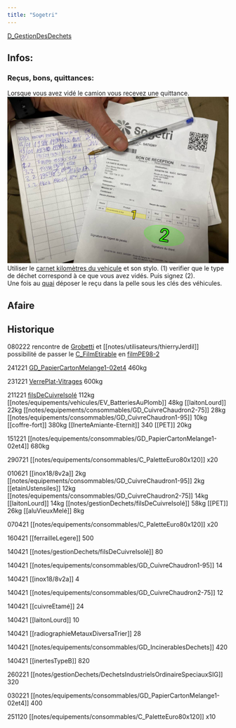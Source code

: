 ```yaml
---
title: "Sogetri"
---
```


[D_GestionDesDechets](/notes/departements/D_GestionDesDechets.md) 

## Infos:
### Reçus, bons, quittances:
Lorsque vous avez vidé le camion vous recevez une quittance.
![i_bonSogetri1](/notes/pieces_jointes/images/i_gestonDechets/i_bonQuittance/i_bonSogetri1.jpg)
Utiliser le [carnet kilomètres du vehicule](/notes/equipements/carnetkilometresvehiculed.md) et son stylo. (1) verifier que le type de déchet correspond à ce que vous avez vidés. Puis signez (2).\
Une fois au [quai](notes/zones/Z_QuaiRuche.md) déposer le reçu dans la pelle sous les clés des véhicules.


## Afaire

## Historique
080222 rencontre de [Grobetti](notes/utilisateurs/Grobetti.md) et [[notes/utilisateurs/thierryJerdil]] possibilité de passer le [C_FilmEtirable](notes/equipements/consommables/C_FilmEtirable.md) en [filmPE98-2](notes/gestionDechets/filmPE98-2.md)

241221 [GD_PapierCartonMelange1-02et4](notes/equipements/consommables/GD_PapierCartonMelange1-02et4.md) 460kg 

231221 [VerrePlat-Vitrages](notes/equipements/vetements/VerrePlat-Vitrages.md) 600kg

211221 [filsDeCuivreIsolé](notes/gestionDechets/filsDeCuivreIsolé.md) 112kg [[notes/equipements/vehicules/EV_BatteriesAuPlomb]] 48kg [[laitonLourd]] 22kg [[notes/equipements/consommables/GD_CuivreChaudron2-75]] 28kg [[notes/equipements/consommables/GD_CuivreChaudron1-95]] 10kg [[coffre-fort]] 380kg [[InerteAmiante-Eternit]] 340 [[PET]] 20kg

151221 [[notes/equipements/consommables/GD_PapierCartonMelange1-02et4]] 680kg

290721 [[notes/equipements/consommables/C_PaletteEuro80x120]] x20

010621 [[inox18/8v2a]] 2kg [[notes/equipements/consommables/GD_CuivreChaudron1-95]] 2kg [[etainUstensiles]] 12kg [[notes/equipements/consommables/GD_CuivreChaudron2-75]] 14kg [[laitonLourd]] 14kg [[notes/gestionDechets/filsDeCuivreIsolé]] 58kg [[PET]] 26kg [[aluVieuxMelé]] 8kg

070421 [[notes/equipements/consommables/C_PaletteEuro80x120]] x20

160421 [[ferrailleLegere]] 500

140421 [[notes/gestionDechets/filsDeCuivreIsolé]] 80

140421 [[notes/equipements/consommables/GD_CuivreChaudron1-95]] 14

140421 [[inox18/8v2a]] 4

140421 [[notes/equipements/consommables/GD_CuivreChaudron2-75]] 12

140421 [[cuivreEtamé]] 24

140421 [[laitonLourd]] 10

140421 [[radiographieMetauxDiversaTrier]] 28

140421 [[notes/equipements/consommables/GD_IncinerablesDechets]] 420

140421 [[inertesTypeB]] 820



260221 [[notes/gestionDechets/DechetsIndustrielsOrdinaireSpeciauxSIG]] 320

030221 [[notes/equipements/consommables/GD_PapierCartonMelange1-02et4]] 400 

251120 [[notes/equipements/consommables/C_PaletteEuro80x120]] x10




